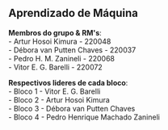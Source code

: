 ## Aprendizado de Máquina


**Membros do grupo & RM's**:
<br> - Artur Hosoi Kimura - 220048
<br> - Débora van Putten Chaves - 220037
<br> - Pedro H. M. Zanineli - 220068
<br> - Vitor E. G. Barelli - 220072

**Respectivos lideres de cada bloco**:
<br> - Bloco 1 - Vitor E. G. Barelli
<br> - Bloco 2 - Artur Hosoi Kimura
<br> - Bloco 3 - Débora van Putten Chaves
<br> - Bloco 4 - Pedro Henrique Machado Zanineli
